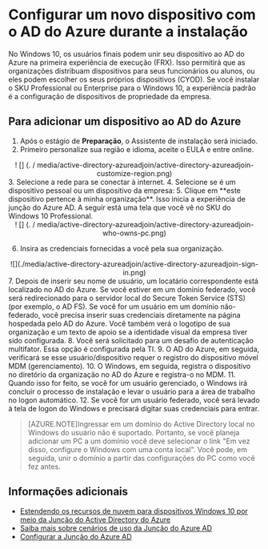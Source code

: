 <properties 
	pageTitle="Configurar um novo dispositivo com o AD do Azure durante a instalação | Microsoft Azure" 
	description="Um tópico que explica como os usuários podem configurar a Junção do Azure AD durante sua experiência de primeira execução." 
	services="active-directory" 
	documentationCenter="" 
	authors="femila" 
	manager="stevenpo" 
	editor=""/>

<tags 
	ms.service="active-directory" 
	ms.workload="identity" 
	ms.tgt_pltfrm="na" 
	ms.devlang="na" 
	ms.topic="article" 
	ms.date="08/02/2015" 
	ms.author="femila"/>

# Configurar um novo dispositivo com o AD do Azure durante a instalação

No Windows 10, os usuários finais podem unir seu dispositivo ao AD do Azure na primeira experiência de execução (FRX). Isso permitirá que as organizações distribuam dispositivos para seus funcionários ou alunos, ou eles podem escolher os seus próprios dispositivos (CYOD). Se você instalar o SKU Professional ou Enterprise para o Windows 10, a experiência padrão é a configuração de dispositivos de propriedade da empresa.

Para adicionar um dispositivo ao AD do Azure
-----------------------------------------------------------------------

1. Após o estágio de **Preparação**, o Assistente de instalação será iniciado.
2. Primeiro personalize sua região e idioma, aceite o EULA e entre online.
<center>! [] (. / media/active-directory-azureadjoin/active-directory-azureadjoin-customize-region.png)</center>
3. Selecione a rede para se conectar à internet.
4. Selecione se é um dispositivo pessoal ou um dispositivo da empresa:
5. Clique em **este dispositivo pertence à minha organização**. Isso inicia a experiência de junção do Azure AD. A seguir está uma tela que você vê no SKU do Windows 10 Professional. 
<center>! [] (. / media/active-directory-azureadjoin/active-directory-azureadjoin-who-owns-pc.png)</center>

6.	Insira as credenciais fornecidas a você pela sua organização.
<center> ![](./media/active-directory-azureadjoin/active-directory-azureadjoin-sign-in.png) </center>
7.	Depois de inserir seu nome de usuário, um locatário correspondente está localizado no AD do Azure. Se você estiver em um domínio federado, você será redirecionado para o servidor local do Secure Token Service (STS) (por exemplo, o AD FS). Se você for um usuário em um domínio não-federado, você precisa inserir suas credenciais diretamente na página hospedada pelo AD do Azure. Você também verá o logotipo de sua organização e um texto de apoio se a identidade visual da empresa tiver sido configurada.
8.	Você será solicitado para um desafio de autenticação multifator. Essa opção é configurada pela TI.
9.	O AD do Azure, em seguida, verificará se esse usuário/dispositivo requer o registro do dispositivo móvel MDM (gerenciamento). 
10.	O Windows, em seguida, registra o dispositivo no diretório da organização no AD do Azure e registra-o no MDM.
11.	Quando isso for feito, se você for um usuário gerenciado, o Windows irá concluir o processo de instalação e levar o usuário para a área de trabalho no logon automático.
12.	Se você for um usuário federado, você será levado à tela de logon do Windows e precisará digitar suas credenciais para entrar.

> [AZURE.NOTE]Ingressar em um domínio do Active Directory local no Windows do usuário não é suportado. Portanto, se você planeja adicionar um PC a um domínio você deve selecionar o link "Em vez disso, configure o Windows com uma conta local". Você pode, em seguida, unir o domínio a partir das configurações do PC como você fez antes.

## Informações adicionais
* [Estendendo os recursos de nuvem para dispositivos Windows 10 por meio da Junção do Active Directory do Azure](active-directory-azureadjoin-overview.md)
* [Saiba mais sobre cenários de uso da Junção do Azure AD](active-directory-azureadjoin-deployment-aadjoindirect.md)
* [Configurar a Junção do Azure AD](active-directory-azureadjoin-setup.md)

<!---HONumber=Oct15_HO3-->
